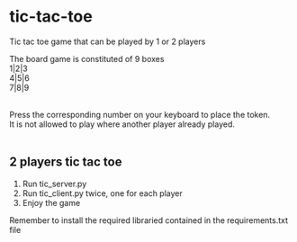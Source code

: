 # tic-tac-toe
Tic tac toe game that can be played by 1 or 2 players<br>

The board game is constituted of 9 boxes<br>
1|2|3<br>
4|5|6<br>
7|8|9<br><br>

Press the corresponding number on your keyboard to place the token.<br>
It is not allowed to play where another player already played.<br><br>

## 2 players tic tac toe
1. Run tic_server.py
2. Run tic_client.py twice, one for each player
3. Enjoy the game<br>

Remember to install the required libraried contained in the requirements.txt file

